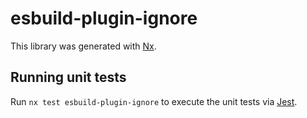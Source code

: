 # esbuild-plugin-ignore

This library was generated with [Nx](https://nx.dev).

## Running unit tests

Run `nx test esbuild-plugin-ignore` to execute the unit tests via [Jest](https://jestjs.io).
